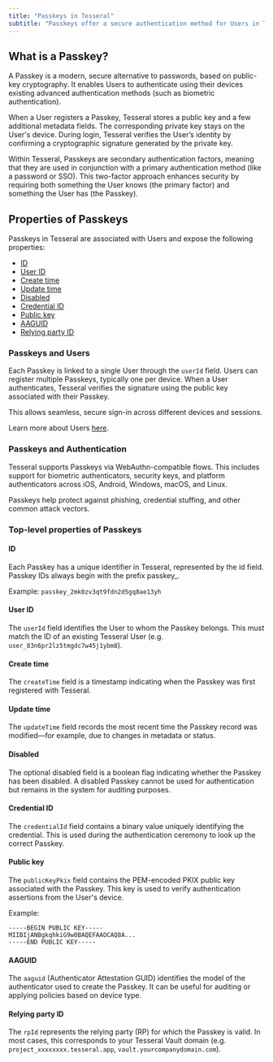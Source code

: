 ```yaml
---
title: "Passkeys in Tesseral"
subtitle: "Passkeys offer a secure authentication method for Users in Tesseral"
---
```


## What is a Passkey?

A Passkey is a modern, secure alternative to passwords, based on public-key cryptography. It enables Users to authenticate using their devices existing advanced authentication methods (such as biometric authentication).

When a User registers a Passkey, Tesseral stores a public key and a few additional metadata fields. The corresponding private key stays on the User's device. During login, Tesseral verifies the User’s identity by confirming a cryptographic signature generated by the private key.

Within Tesseral, Passkeys are secondary authentication factors, meaning that they are used in conjunction with a primary authentication method (like a password or SSO). This two-factor approach enhances security by requiring both something the User knows (the primary factor) and something the User has (the Passkey).

## Properties of Passkeys

Passkeys in Tesseral are associated with Users and expose the following properties:

- [ID](#id)
- [User ID](#user-id)
- [Create time](#create-time)
- [Update time](#update-time)
- [Disabled](#disabled)
- [Credential ID](#credential-id)
- [Public key](#public-key)
- [AAGUID](#aaguid)
- [Relying party ID](#relying-party-id)

### Passkeys and Users

Each Passkey is linked to a single User through the `userId` field. Users can register multiple Passkeys, typically one per device. When a User authenticates, Tesseral verifies the signature using the public key associated with their Passkey.

This allows seamless, secure sign-in across different devices and sessions.

Learn more about Users [here](/docs/concepts/users).

### Passkeys and Authentication

Tesseral supports Passkeys via WebAuthn-compatible flows. This includes support for biometric authenticators, security keys, and platform authenticators across iOS, Android, Windows, macOS, and Linux.

Passkeys help protect against phishing, credential stuffing, and other common attack vectors.

### Top-level properties of Passkeys

#### ID

Each Passkey has a unique identifier in Tesseral, represented by the id field. Passkey IDs always begin with the prefix passkey\_.

Example:
`passkey_2mk0zv3qt9fdn2d5gq8ae13yh`

#### User ID

The `userId` field identifies the User to whom the Passkey belongs. This must match the ID of an existing Tesseral User (e.g. `user_83n6pr2lz5tmgdc7w45j1ybm8`).

#### Create time

The `createTime` field is a timestamp indicating when the Passkey was first registered with Tesseral.

#### Update time

The `updateTime` field records the most recent time the Passkey record was modified—for example, due to changes in metadata or status.

#### Disabled

The optional disabled field is a boolean flag indicating whether the Passkey has been disabled. A disabled Passkey cannot be used for authentication but remains in the system for auditing purposes.

#### Credential ID

The `credentialId` field contains a binary value uniquely identifying the credential. This is used during the authentication ceremony to look up the correct Passkey.

#### Public key

The `publicKeyPkix` field contains the PEM-encoded PKIX public key associated with the Passkey. This key is used to verify authentication assertions from the User's device.

Example:

```
-----BEGIN PUBLIC KEY-----
MIIBIjANBgkqhkiG9w0BAQEFAAOCAQ8A...
-----END PUBLIC KEY-----
```

#### AAGUID

The `aaguid` (Authenticator Attestation GUID) identifies the model of the authenticator used to create the Passkey. It can be useful for auditing or applying policies based on device type.

#### Relying party ID

The `rpId` represents the relying party (RP) for which the Passkey is valid. In most cases, this corresponds to your Tesseral Vault domain (e.g. `project_xxxxxxxx.tesseral.app`, `vault.yourcompanydomain.com`).
